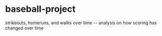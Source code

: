 # baseball-project

strikeouts, homeruns, and walks over time -- analysis on how scoring has changed over time

